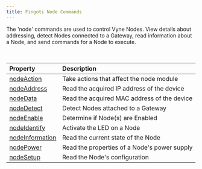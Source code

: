```yaml
---
title: Fingoti Node Commands
---
```


The 'node' commands are used to control Vyne Nodes. View details about addressing, detect Nodes connected to a Gateway, read information about a Node, and send commands for a Node to execute.

&nbsp;

| Property | Description |
| :--- | :--- |
| [nodeAction](03-Protocol/06-Node/01-nodeAction.md) | Take actions that affect the node module |
| [nodeAddress](03-Protocol/06-Node/02-nodeAddress.md) | Read the acquired IP address of the device |
| [nodeData](03-Protocol/06-Node/03-nodeData.md) | Read the acquired MAC address of the device |
| [nodeDetect](03-Protocol/06-Node/04-nodeDetect.md) | Detect Nodes attached to a Gateway |
| [nodeEnable](03-Protocol/06-Node/05-nodeEnable.md) | Determine if Node(s) are Enabled |
| [nodeIdentify](03-Protocol/06-Node/06-nodeIdentify.md) | Activate the LED on a Node |
| [nodeInformation](03-Protocol/06-Node/07-nodeInformation.md) | Read the current state of the Node |
| [nodePower](03-Protocol/06-Node/08-nodePower.md) | Read the properties of a Node's power supply |
| [nodeSetup](03-Protocol/06-Node/09-nodeSetup.md) | Read the Node's configuration |
